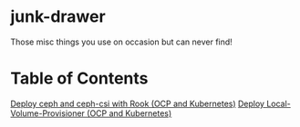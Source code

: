 # junk-drawer
Those misc things you use on occasion but can never find!

# Table of Contents
[Deploy ceph and ceph-csi with Rook (OCP and Kubernetes)](./rook)
[Deploy Local-Volume-Provisioner (OCP and Kubernetes)](./local-volume-provisioner)

